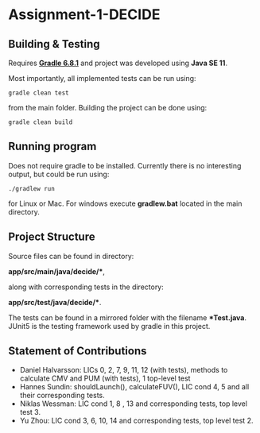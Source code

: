 # Assignment-1-DECIDE

## Building & Testing

Requires [**Gradle 6.8.1**](https://gradle.org/releases/) and project was developed using **Java SE 11**.

Most importantly, all implemented tests can be run using:
```
gradle clean test
```
from the main folder. Building the project can be done using:
```
gradle clean build
```

## Running program
Does not require gradle to be installed. Currently there is no interesting output, but could be run using:
```
./gradlew run
```
for Linux or Mac. For windows execute **gradlew.bat** located in the main directory.

## Project Structure

Source files can be found in directory: 

**app/src/main/java/decide/\***, 

along with corresponding tests in the directory: 

**app/src/test/java/decide/\***. 

The tests can be found in a mirrored folder with the filename **\*Test.java**. JUnit5 is the testing framework used by gradle in this project.

## Statement of Contributions

* Daniel Halvarsson: LICs 0, 2, 7, 9, 11, 12 (with tests), methods to calculate CMV and PUM (with tests), 1 top-level test
* Hannes Sundin: shouldLaunch(), calculateFUV(), LIC cond 4, 5 and all their corresponding tests.
* Niklas Wessman: LIC cond 1, 8 , 13 and corresponding tests, top level test 3.
* Yu Zhou: LIC cond 3, 6, 10, 14 and corresponding tests, top level test 2. 